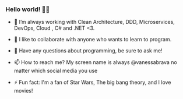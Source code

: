 ### Hello world! 👋😄

- 🔭 I’m always working with Clean Architecture, DDD, Microservices, DevOps, Cloud , C# and .NET <3.

- 👯 I like to collaborate with anyone who wants to learn to program.

- 💬 Have any questions about programming, be sure to ask me!

- 📫 How to reach me? My screen name is always @vanessabrava no matter which social media you use

- ⚡ Fun fact: I'm a fan of Star Wars, The big bang theory, and I love movies!
<!--
**vanessabrava/vanessabrava** is a ✨ _special_ ✨ repository because its `README.md` (this file) appears on your GitHub profile.

Here are some ideas to get you started:

- 🔭 I’m currently working on ...
- 🌱 I’m currently learning ...
- 👯 I’m looking to collaborate on ...
- 🤔 I’m looking for help with ...
- 💬 Ask me about ...
- 📫 How to reach me: ...
- 😄 Pronouns: ...
- ⚡ Fun fact: ...
-->

